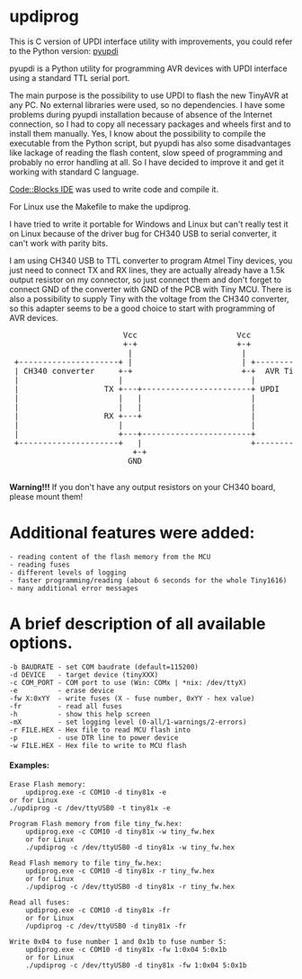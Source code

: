 # updiprog

This is C version of UPDI interface utility with improvements, you could refer to the Python version: [pyupdi](https://github.com/mraardvark/pyupdi.git)
	
pyupdi is a Python utility for programming AVR devices with UPDI interface using a standard TTL serial port.

The main purpose is the possibility to use UPDI to flash the new TinyAVR at any PC. No external libraries were used, so no dependencies. I have some problems during pyupdi installation because of absence of the Internet connection, so I had to copy all necessary packages and wheels first and to install them manually. Yes, I know about the possibility to compile the executable from the Python script, but pyupdi has also some disadvantages like lackage of reading the flash content, slow speed of programming and probably no error handling at all. So I have decided to improve it and get it working with standard C language.

[Code::Blocks IDE](http://www.codeblocks.org/) was used to write code and compile it.

For Linux use the Makefile to make the updiprog.

I have tried to write it portable for Windows and Linux but can't really test it on Linux because of the driver bug for CH340 USB to serial converter, it can't work with parity bits.

I am using CH340 USB to TTL converter to program Atmel Tiny devices, you just need to connect TX and RX lines, they are actually already have a 1.5k output resistor on my connector, so just connect them and don't forget to connect GND of the converter with GND of the PCB with Tiny MCU. There is also a possibility to supply Tiny with the voltage from the CH340 converter, so this adapter seems to be a good choice to start with programming of AVR devices.

<pre>
                        Vcc                     Vcc
                        +-+                     +-+
                         |                       |
 +---------------------+ |                       | +--------------------+
 | CH340 converter     +-+                       +-+  AVR Tiny device   |
 |                     |                           |                    |
 |                  TX +---+-----------------------+ UPDI               |
 |                     |   |                       |                    |
 |                     |   |                       |                    |
 |                  RX +---+                       |                    |
 |                     |                           |                    |
 |                     +---+-----------------------+                    |
 +---------------------+   |                       +--------------------+
                          +-+
                         GND

</pre>
**Warning!!!** If you don't have any output resistors on your CH340 board, please mount them!

# Additional features were added:
	- reading content of the flash memory from the MCU
	- reading fuses
	- different levels of logging
	- faster programming/reading (about 6 seconds for the whole Tiny1616)
	- many additional error messages

# A brief description of all available options.

	-b BAUDRATE - set COM baudrate (default=115200)
	-d DEVICE   - target device (tinyXXX)
	-c COM_PORT - COM port to use (Win: COMx | *nix: /dev/ttyX)
	-e          - erase device
	-fw X:0xYY  - write fuses (X - fuse number, 0xYY - hex value)
	-fr         - read all fuses
	-h          - show this help screen
	-mX         - set logging level (0-all/1-warnings/2-errors)
	-r FILE.HEX - Hex file to read MCU flash into
	-p          - use DTR line to power device
	-w FILE.HEX - Hex file to write to MCU flash
  
#### Examples:

    Erase Flash memory:
        updiprog.exe -c COM10 -d tiny81x -e
	or for Linux
	./updiprog -c /dev/ttyUSB0 -t tiny81x -e
    
    Program Flash memory from file tiny_fw.hex:
        updiprog.exe -c COM10 -d tiny81x -w tiny_fw.hex
        or for Linux
        ./updiprog -c /dev/ttyUSB0 -d tiny81x -w tiny_fw.hex

    Read Flash memory to file tiny_fw.hex:
        updiprog.exe -c COM10 -d tiny81x -r tiny_fw.hex
        or for Linux
        ./updiprog -c /dev/ttyUSB0 -d tiny81x -r tiny_fw.hex

    Read all fuses:
        updiprog.exe -c COM10 -d tiny81x -fr
        or for Linux
        /updiprog -c /dev/ttyUSB0 -d tiny81x -fr
		
    Write 0x04 to fuse number 1 and 0x1b to fuse number 5:
        updiprog.exe -c COM10 -d tiny81x -fw 1:0x04 5:0x1b
        or for Linux
        ./updiprog -c /dev/ttyUSB0 -d tiny81x -fw 1:0x04 5:0x1b 
